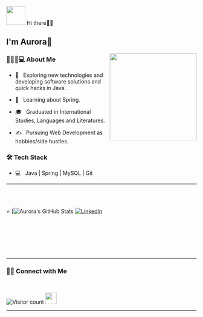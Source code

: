   <img src="https://raw.githubusercontent.com/alexnaiman/alexnaiman/master/resources/welcomeglitch.gif" width="50px" /> Hi there👋🏼 
  <h2> I'm Aurora🌸</h2>


<img align='right' src="C:/Users/hp/Downloads/Immagini/girlpc.png" width="230">

<h3>💁🏼‍♀️💻 About Me </h3>



- 🥹 &nbsp; Exploring new technologies and developing software solutions and quick hacks in Java.

- 🌱 &nbsp; Learning about Spring.

- 🎓 &nbsp; Graduated in International Studies, Languages and Literatures.

- ✍️ &nbsp; Pursuing Web Development as hobbies/side hustles.



<h3>🛠 Tech Stack</h3>



- 💻 &nbsp; Java | Spring | MySQL | Git

<!--

- 🛢 &nbsp; MySQL 

- 🔧 &nbsp; Git 


-->

<hr>



<br/><br/>

⭐ [![Aurora's GitHub Stats]()
<a href="https://www.linkedin.com/in/aurora-scalici/" target="_blank"><img alt="LinkedIn" src="https://img.shields.io/badge/LinkedIn-@aurora-scalici-blue?style=flat&logo=linkedin"></a>

<br/>

<br/>

<br><br>



<hr>



<h3> 🤝🏻 Connect with Me </h3>

<br>



<p align="center">


</p>





![Visitor count](https://visitor-badge.laobi.icu/badge?page_id=shivam0110.shivam0110)   <img src="https://media.giphy.com/media/dxn6fRlTIShoeBr69N/giphy.gif" width="30">





<hr>
